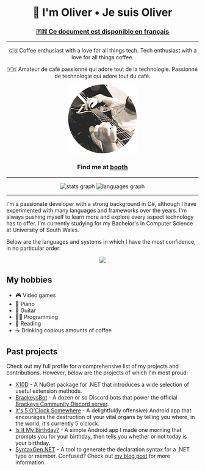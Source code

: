 <h1 align="center">👋 I'm Oliver • Je suis Oliver</h1>
<h3 align="center"><a href="README-FR.md">🇫🇷 Ce document est disponible en français</a></h3>

<hr>

<p align="center">🇬🇧 Coffee enthusiast with a love for all things tech. Tech enthusiast with a love for all things coffee.</p>
<p align="center">🇫🇷 Amateur de café passionné qui adore tout de la technologie. Passionné de technologie qui adore tout du café.</p>
<p align="center"><img src="headshot_180x180_2023_rounded.png"></p>

<h3 align="center">Find me at <a href="https://booth">booth</a></h3>

<hr>

<p align="center">
  <img src="https://github-readme-stats.vercel.app/api?username=oliverbooth&hide_title=false&hide_rank=false&show_icons=true&count_private=true&disable_animations=false&theme=github_dark&locale=en&hide_border=false" height="150" alt="stats graph"  />
  <img src="https://github-readme-stats.vercel.app/api/top-langs?username=oliverbooth&locale=en&hide_title=false&layout=compact&card_width=320&langs_count=5&theme=github_dark&hide_border=false" height="150" alt="languages graph"  />
</p>

<hr>

I'm a passionate developer with a strong background in C#, although I have experimented with many languages and frameworks
over the years. I'm always pushing myself to learn more and explore every aspect technology has to offer.
I'm currently studying for my Bachelor's in Computer Science at University of South Wales. 

Below are the languages and systems in which I have the most confidence, in no particular order:
<p align="center">
    <img src="https://skillicons.dev/icons?i=cs,dotnet,cpp,html,css,ts,php,mysql,docker,linux,windows">
</p>

## My hobbies
* 🎮 Video games
* 🎹 Piano
* 🎸 Guitar
* 👨‍💻 Programming
* 📘 Reading
* ☕ Drinking copious amounts of coffee

## Past projects
Check out my full profile for a comprehensive list of my projects and contributions.
However, below are the projects of which I'm most proud:

* [X10D](https://github.com/oliverbooth/X10D) - A NuGet package for .NET that introduces a wide selection of useful extension methods.
* [BrackeysBot](https://github.com/BrackeysBot) - A dozen or so Discord bots that power the official [Brackeys Community Discord server](https://discord.gg/brackeys).
* [It's 5 O'Clock Somewhere](https://play.google.com/store/apps/details?id=me.olivr.FiveOClockSomewhere) - A delightful(ly offensive) Android app that encourages the destruction of your vital organs by telling you where, in the world, it's currently 5 o'clock.
* [Is It My Birthday?](https://play.google.com/store/apps/details?id=me.olivr.isitmybirthday) - A simple Android app I made one morning that prompts you for your birthday, then tells you whether or not today is your birthday.
* [SyntaxGen.NET](https://github.com/oliverbooth/dotnet-syntaxgen) - A tool to generate the declaration syntax for a .NET type or member. Confused? Check out [my blog post](https://oliverbooth.dev/blog/2023/05/10/how-and-why-im-rewriting-unity-documentation) for more information.
